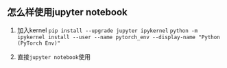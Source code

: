 ## 怎么样使用jupyter notebook
1. 加入kernel
`pip install --upgrade jupyter ipykernel`
`python -m ipykernel install --user --name pytorch_env --display-name "Python (PyTorch Env)"`


2. 直接`jupyter notebook`使用
